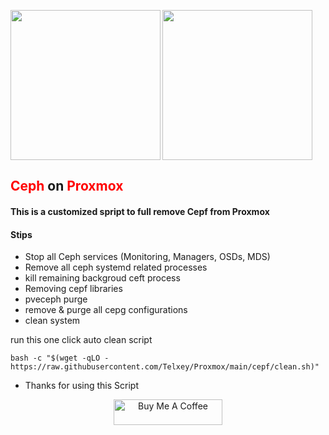 </p>
<img align="left" width="240" height="240" src="https://github.com/Telxey/Proxmox/assets/131807761/909846c0-fdbb-43b4-9ee5-0f938eed40ac"> 
<img align="center" width="240" height="240" src="https://ceph.io/assets/bitmaps/Ceph_Logo_Stacked_RGB_Reversed_120411_fa.png">
</p>

##  <span style='color: red;'>Ceph</span> on <span style='color: red;'>Proxmox</span>
#### This is a customized spript to full remove Cepf from Proxmox 
#### Stips

- Stop all Ceph services (Monitoring, Managers, OSDs, MDS) 
- Remove all ceph systemd related processes
- kill remaining backgroud ceft process
- Removing cepf libraries
- pveceph purge
- remove & purge all cepg configurations
- clean system

 run this one click auto clean script 

    bash -c "$(wget -qLO - https://raw.githubusercontent.com/Telxey/Proxmox/main/cepf/clean.sh)"


-  Thanks for using this Script

<p align="center">
   <a href="https://www.buymeacoffee.com/telxey" target="_blank"><img src="https://cdn.buymeacoffee.com/buttons/default-orange.png" alt="Buy Me A Coffee" height="41" width="174"></a>
</p>
